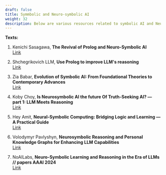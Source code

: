```yaml
---
draft: false
title: Symmbolic and Neuro-symbolic AI
weight: 32
description: Below are various resources related to symbolic AI and Neuro-symbolic AI topics.
---
```


**Texts:**

1. Kenichi Sasagawa, **The Revival of Prolog and Neuro-Symbolic AI** <br />
[Link](http://medium.com/@kenichisasagawa/the-revival-of-prolog-and-neuro-symbolic-ai-1b2e66b1b7b0)

2. Shchegrikovich LLM, **Use Prolog to improve LLM's reasoning** <br />
[Link](https://shchegrikovich.substack.com/p/use-prolog-to-improve-llms-reasoning?subscribe_prompt=free)

3. Zia Babar, **Evolution of Symbolic AI: From Foundational Theories to Contemporary Advances** <br />
[Link](https://medium.com/@zbabar/evolution-of-symbolic-ai-from-foundational-theories-to-contemporary-advances-5ef74b179fa9)

4. Koby Choy, **Is Neurosymbolic AI the future Of Truth-Seeking AI? — part 1: LLM Meets Reasoning** <br />
[Link](https://medium.com/@koby.choy/is-neurosymbolic-ai-the-future-of-truth-seeking-ai-part-1-llm-meets-reasoning-6f1c78179a64)

5. Hey Amit, **Neural-Symbolic Computing: Bridging Logic and Learning — A Practical Guide** <br />
[Link](https://medium.com/@heyamit10/neural-symbolic-computing-bridging-logic-and-learning-a-practical-guide-03aa2db70563)

6. Volodymyr Pavlyshyn, **Neurosymbolic Reasoning and Personal Knowledge Graphs for Enhancing LLM Capabilities** <br />
[Link](https://ai.plainenglish.io/neurosymbolic-reasoning-and-personal-knowledge-graphs-for-enhancing-llm-capabilities-9957cba50533)

7. NoAILabs, **Neuro-Symbolic Learning and Reasoning in the Era of LLMs // papers AAAI 2024** <br />
[Link](https://noailabs.medium.com/neuro-symbolic-learning-and-reasoning-in-the-era-of-llms-papers-aaai-2024-7b4a3c9164bc)